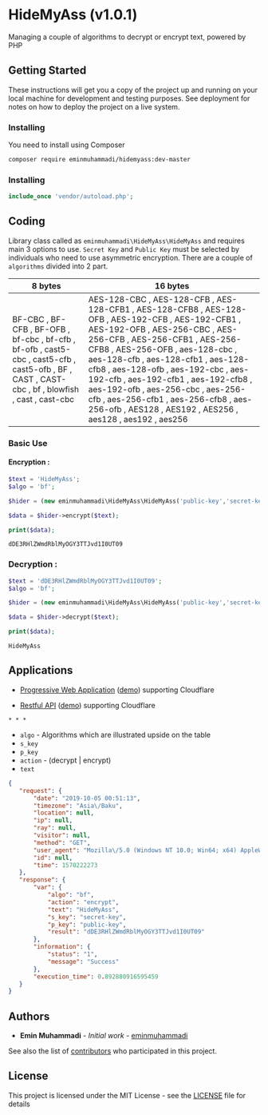 # HideMyAss (v1.0.1)

Managing a couple of algorithms to decrypt or encrypt text, powered by PHP 

## Getting Started

These instructions will get you a copy of the project up and running on your local machine for development and testing purposes. See deployment for notes on how to deploy the project on a live system.

### Installing

You need to install using Composer

```bash
composer require eminmuhammadi/hidemyass:dev-master
```

### Installing

```php
include_once 'vendor/autoload.php';
```
## Coding
Library class called as `eminmuhammadi\HideMyAss\HideMyAss` and requires main 3 options to use. `Secret Key` and `Public Key`  must be selected by individuals who need to use asymmetric encryption. There are a couple of `algorithms` divided into 2 part.

| 8 bytes | 16 bytes |
|--------------------------------------------------------------------------------------------------------------------------------------------------|------------------------------------------------------------------------------------------------------------------------------------------------------------------------------------------------------------------------------------------------------------------------------------------------------------------------------------------------------------------------------------------------------------------------------------------------------------------------|
| BF-CBC , BF-CFB , BF-OFB , bf-cbc , bf-cfb , bf-ofb , cast5-cbc , cast5-cfb , cast5-ofb , BF , CAST , CAST-cbc , bf , blowfish , cast , cast-cbc | AES-128-CBC , AES-128-CFB , AES-128-CFB1 , AES-128-CFB8 , AES-128-OFB , AES-192-CFB , AES-192-CFB1 , AES-192-OFB , AES-256-CBC , AES-256-CFB , AES-256-CFB1 , AES-256-CFB8 , AES-256-OFB , aes-128-cbc , aes-128-cfb , aes-128-cfb1 , aes-128-cfb8 , aes-128-ofb , aes-192-cbc , aes-192-cfb , aes-192-cfb1 , aes-192-cfb8 , aes-192-ofb , aes-256-cbc , aes-256-cfb , aes-256-cfb1 , aes-256-cfb8 , aes-256-ofb , AES128 , AES192 , AES256 , aes128 , aes192 , aes256 |


### Basic Use
#### Encryption :
```php
$text = 'HideMyAss';
$algo = 'bf';

$hider = (new eminmuhammadi\HideMyAss\HideMyAss('public-key','secret-key',$algo));

$data = $hider->encrypt($text);

print($data);
```
```text
dDE3RHlZWmdRblMyOGY3TTJvd1I0UT09
```
### Decryption :
```php
$text = 'dDE3RHlZWmdRblMyOGY3TTJvd1I0UT09';
$algo = 'bf';

$hider = (new eminmuhammadi\HideMyAss\HideMyAss('public-key','secret-key',$algo));

$data = $hider->decrypt($text);

print($data);
```
```text
HideMyAss
```
## Applications

 - [Progressive Web Application](pwa) ([demo](https://linkedit.ml)) supporting Cloudflare
 
 - [Restful API](pwa/api.php) ([demo](https://api.linkedit.ml)) supporting Cloudflare
 
  `* * *`

 *  `algo`  - Algorithms which are illustrated upside on the table
 *  `s_key`
 *  `p_key`
 *  `action` - (decrypt | encrypt)
 *  `text`
 
 ```json
 {
    "request": {
        "date": "2019-10-05 00:51:13",
        "timezone": "Asia\/Baku",
        "location": null,
        "ip": null,
        "ray": null,
        "visitor": null,
        "method": "GET",
        "user_agent": "Mozilla\/5.0 (Windows NT 10.0; Win64; x64) AppleWebKit\/537.36 (KHTML, like Gecko) Chrome\/76.0.3809.132 Safari\/537.36",
        "id": null,
        "time": 1570222273
    },
    "response": {
        "var": {
            "algo": "bf",
            "action": "encrypt",
            "text": "HideMyAss",
            "s_key": "secret-key",
            "p_key": "public-key",
            "result": "dDE3RHlZWmdRblMyOGY3TTJvd1I0UT09"
        },
        "information": {
            "status": "1",
            "message": "Success"
        },
        "execution_time": 0.892880916595459
    }
}
 ```
## Authors

* **Emin Muhammadi** - *Initial work* - [eminmuhammadi](https://github.com/eminmuhammadi)

See also the list of [contributors](https://github.com/eminmuhammadi/HideMyAss/contributors) who participated in this project.

## License

This project is licensed under the MIT License - see the [LICENSE](LICENSE) file for details
